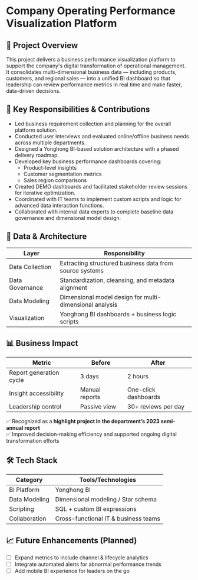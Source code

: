 # Company Operating Performance Visualization Platform

## 📝 Project Overview
This project delivers a business performance visualization platform to support the company's digital transformation of operational management.  
It consolidates multi-dimensional business data — including products, customers, and regional sales — into a unified BI dashboard so that leadership can review performance metrics in real time and make faster, data-driven decisions.

## 🚀 Key Responsibilities & Contributions
- Led business requirement collection and planning for the overall platform solution.
- Conducted user interviews and evaluated online/offline business needs across multiple departments.
- Designed a Yonghong BI-based solution architecture with a phased delivery roadmap.
- Developed key business performance dashboards covering:
  - Product-level insights
  - Customer segmentation metrics
  - Sales region comparisons
- Created DEMO dashboards and facilitated stakeholder review sessions for iterative optimization.
- Coordinated with IT teams to implement custom scripts and logic for advanced data interaction functions.
- Collaborated with internal data experts to complete baseline data governance and dimensional model design.

## 🧱 Data & Architecture
| Layer | Responsibility |
|------|----------------|
| Data Collection | Extracting structured business data from source systems |
| Data Governance | Standardization, cleansing, and metadata alignment |
| Data Modeling | Dimensional model design for multi-dimensional analysis |
| Visualization | Yonghong BI dashboards + business logic scripts |

## 📊 Business Impact
| Metric | Before | After |
|--------|--------|--------|
| Report generation cycle | 3 days | 2 hours |
| Insight accessibility | Manual reports | One-click dashboards |
| Leadership control | Passive view | 30+ reviews per day |

✅ Recognized as a **highlight project in the department’s 2023 semi-annual report**  
✅ Improved decision-making efficiency and supported ongoing digital transformation efforts

## 🛠️ Tech Stack
| Category | Tools/Technologies |
|----------|---------------------|
| BI Platform | Yonghong BI |
| Data Modeling | Dimensional modeling / Star schema |
| Scripting | SQL + custom BI expressions |
| Collaboration | Cross-functional IT & business teams |

## 📈 Future Enhancements (Planned)
- [ ] Expand metrics to include channel & lifecycle analytics
- [ ] Integrate automated alerts for abnormal performance trends
- [ ] Add mobile BI experience for leaders on the go

